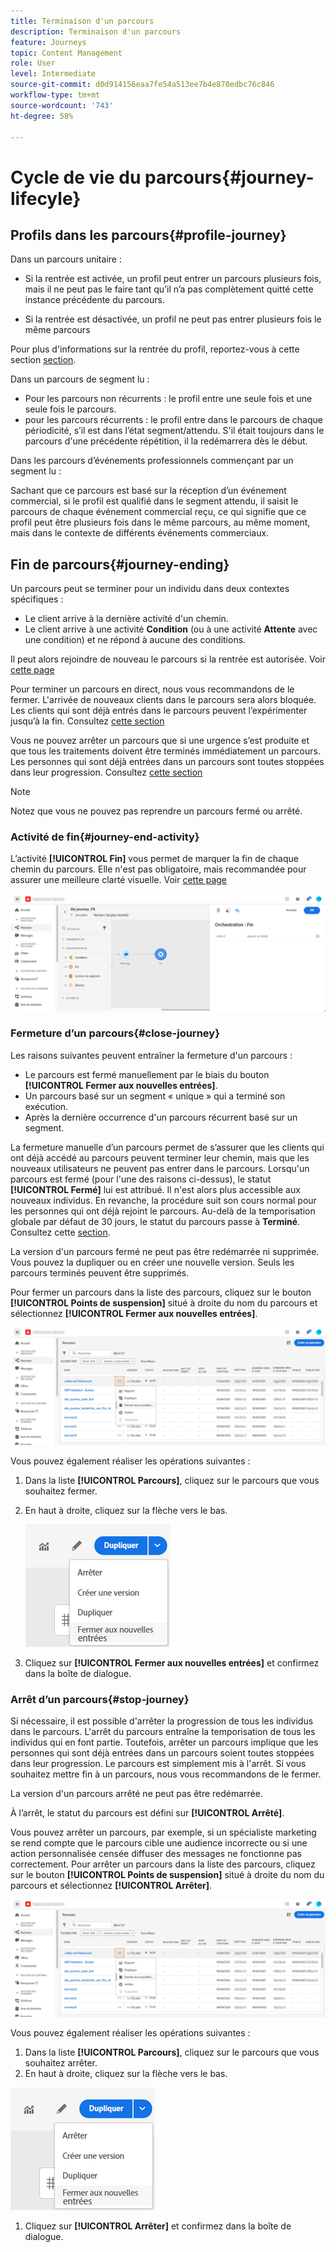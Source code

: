 ```yaml
---
title: Terminaison d'un parcours
description: Terminaison d'un parcours
feature: Journeys
topic: Content Management
role: User
level: Intermediate
source-git-commit: d0d914156eaa7fe54a513ee7b4e870edbc76c846
workflow-type: tm+mt
source-wordcount: '743'
ht-degree: 58%

---
```


# Cycle de vie du parcours{#journey-lifecyle}

## Profils dans les parcours{#profile-journey}

Dans un parcours unitaire :

* Si la rentrée est activée, un profil peut entrer un parcours plusieurs fois, mais il ne peut pas le faire tant qu’il n’a pas complètement quitté cette instance précédente du parcours.

* Si la rentrée est désactivée, un profil ne peut pas entrer plusieurs fois le même parcours

Pour plus d&#39;informations sur la rentrée du profil, reportez-vous à cette section [section](../building-journeys/journey-gs.md#change-properties).

Dans un parcours de segment lu :

* Pour les parcours non récurrents : le profil entre une seule fois et une seule fois le parcours.
* pour les parcours récurrents : le profil entre dans le parcours de chaque périodicité, s’il est dans l’état segment/attendu. S&#39;il était toujours dans le parcours d&#39;une précédente répétition, il la redémarrera dès le début.

Dans les parcours d’événements professionnels commençant par un segment lu :

Sachant que ce parcours est basé sur la réception d’un événement commercial, si le profil est qualifié dans le segment attendu, il saisit le parcours de chaque événement commercial reçu, ce qui signifie que ce profil peut être plusieurs fois dans le même parcours, au même moment, mais dans le contexte de différents événements commerciaux.

## Fin de parcours{#journey-ending}

Un parcours peut se terminer pour un individu dans deux contextes spécifiques :

* Le client arrive à la dernière activité d&#39;un chemin.
* Le client arrive à une activité **Condition** (ou à une activité **Attente** avec une condition) et ne répond à aucune des conditions.

Il peut alors rejoindre de nouveau le parcours si la rentrée est autorisée. Voir [cette page](../building-journeys/journey-gs.md#change-properties)

Pour terminer un parcours en direct, nous vous recommandons de le fermer. L&#39;arrivée de nouveaux clients dans le parcours sera alors bloquée. Les clients qui sont déjà entrés dans le parcours peuvent l’expérimenter jusqu’à la fin. Consultez [cette section](../building-journeys/journey-end.md#close-journey)

Vous ne pouvez arrêter un parcours que si une urgence s’est produite et que tous les traitements doivent être terminés immédiatement un parcours. Les personnes qui sont déjà entrées dans un parcours sont toutes stoppées dans leur progression. Consultez [cette section](../building-journeys/journey-end.md#stop-journey)

>[!NOTE]
>
>Notez que vous ne pouvez pas reprendre un parcours fermé ou arrêté.

<!--

### Journey end tag{#end-tag}

While authoring a journey, an "end node" is displayed at the end of each path. This node cannot be added by a user, cannot be removed and only its label can be changed. It marks the end of each path of the journey. If the journey has several paths, we recommend that you add a label to each end to make reports easier to read. See [this page](../reports/live-report.md).

![](assets/journey-end.png)

-->

### Activité de fin{#journey-end-activity}

L’activité **[!UICONTROL Fin]** vous permet de marquer la fin de chaque chemin du parcours. Elle n&#39;est pas obligatoire, mais recommandée pour assurer une meilleure clarté visuelle. Voir [cette page](../building-journeys/end-activity.md)

![](assets/journey54.png)

### Fermeture d’un parcours{#close-journey}

Les raisons suivantes peuvent entraîner la fermeture d&#39;un parcours :

* Le parcours est fermé manuellement par le biais du bouton **[!UICONTROL Fermer aux nouvelles entrées]**.
* Un parcours basé sur un segment « unique » qui a terminé son exécution.
* Après la dernière occurrence d&#39;un parcours récurrent basé sur un segment.

La fermeture manuelle d’un parcours permet de s’assurer que les clients qui ont déjà accédé au parcours peuvent terminer leur chemin, mais que les nouveaux utilisateurs ne peuvent pas entrer dans le parcours. Lorsqu&#39;un parcours est fermé (pour l&#39;une des raisons ci-dessus), le statut **[!UICONTROL Fermé]** lui est attribué. Il n&#39;est alors plus accessible aux nouveaux individus. En revanche, la procédure suit son cours normal pour les personnes qui ont déjà rejoint le parcours. Au-delà de la temporisation globale par défaut de 30 jours, le statut du parcours passe à **Terminé**. Consultez cette [section](../building-journeys/journey-gs.md#global_timeout).

La version d&#39;un parcours fermé ne peut pas être redémarrée ni supprimée. Vous pouvez la dupliquer ou en créer une nouvelle version. Seuls les parcours terminés peuvent être supprimés.

Pour fermer un parcours dans la liste des parcours, cliquez sur le bouton **[!UICONTROL Points de suspension]** situé à droite du nom du parcours et sélectionnez **[!UICONTROL Fermer aux nouvelles entrées]**.

![](assets/journey-finish-quick-action.png)

Vous pouvez également réaliser les opérations suivantes :

1. Dans la liste **[!UICONTROL Parcours]**, cliquez sur le parcours que vous souhaitez fermer.
1. En haut à droite, cliquez sur la flèche vers le bas.

   ![](assets/finish_drop_down_list.png)

1. Cliquez sur **[!UICONTROL Fermer aux nouvelles entrées]** et confirmez dans la boîte de dialogue.

### Arrêt d’un parcours{#stop-journey}

Si nécessaire, il est possible d&#39;arrêter la progression de tous les individus dans le parcours. L&#39;arrêt du parcours entraîne la temporisation de tous les individus qui en font partie. Toutefois, arrêter un parcours implique que les personnes qui sont déjà entrées dans un parcours soient toutes stoppées dans leur progression. Le parcours est simplement mis à l&#39;arrêt. Si vous souhaitez mettre fin à un parcours, nous vous recommandons de le fermer.

La version d&#39;un parcours arrêté ne peut pas être redémarrée.

À l’arrêt, le statut du parcours est défini sur **[!UICONTROL Arrêté]**.

Vous pouvez arrêter un parcours, par exemple, si un spécialiste marketing se rend compte que le parcours cible une audience incorrecte ou si une action personnalisée censée diffuser des messages ne fonctionne pas correctement. Pour arrêter un parcours dans la liste des parcours, cliquez sur le bouton **[!UICONTROL Points de suspension]** situé à droite du nom du parcours et sélectionnez **[!UICONTROL Arrêter]**.

![](assets/journey-finish-quick-action.png)

Vous pouvez également réaliser les opérations suivantes :

1. Dans la liste **[!UICONTROL Parcours]**, cliquez sur le parcours que vous souhaitez arrêter.
1. En haut à droite, cliquez sur la flèche vers le bas.

![](assets/finish_drop_down_list.png)

1. Cliquez sur **[!UICONTROL Arrêter]** et confirmez dans la boîte de dialogue.
